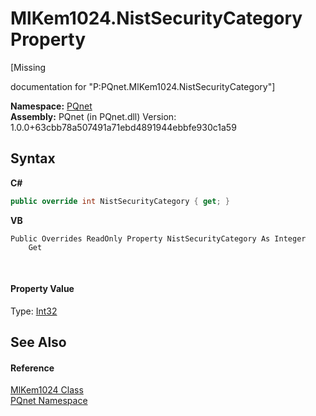 # MlKem1024.NistSecurityCategory Property 
 

\[Missing <summary> documentation for "P:PQnet.MlKem1024.NistSecurityCategory"\]

**Namespace:**&nbsp;<a href="fc4f881f-e121-9cf0-ed49-65bf6b5a005d">PQnet</a><br />**Assembly:**&nbsp;PQnet (in PQnet.dll) Version: 1.0.0+63cbb78a507491a71ebd4891944ebbfe930c1a59

## Syntax

**C#**<br />
``` C#
public override int NistSecurityCategory { get; }
```

**VB**<br />
``` VB
Public Overrides ReadOnly Property NistSecurityCategory As Integer
	Get
```

<br />

#### Property Value
Type: <a href="https://docs.microsoft.com/dotnet/api/system.int32" target="_blank" rel="noopener noreferrer">Int32</a>

## See Also


#### Reference
<a href="55d5f1ea-4d2f-0f3d-b34e-8526d43e97b7">MlKem1024 Class</a><br /><a href="fc4f881f-e121-9cf0-ed49-65bf6b5a005d">PQnet Namespace</a><br />